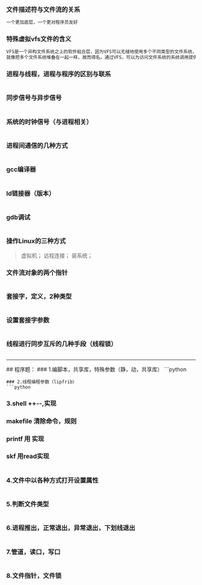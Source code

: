 ### 文件描述符与文件流的关系
```python
一个更加底层，一个更对程序员友好
```
### 特殊虚拟vfs文件的含义
```python
VFS是一个异构文件系统之上的软件粘合层，因为VFS可以无缝地使用多个不同类型的文件系统，
就像把多个文件系统堆叠在一起一样，故而得名。通过VFS，可以为访问文件系统的系统调用提供一个统一的抽象接口。
```
### 进程与线程，进程与程序的区别与联系
```python

```
### 同步信号与异步信号
```python

```
### 系统的时钟信号（与进程相关）
```python

```
### 进程间通信的几种方式
```python

```
### gcc编译器
```python

```
### ld链接器（版本）
```python

```
### gdb调试
```python

```
### 操作Linux的三种方式
>虚拟机；
>远程连接；
>装系统；
### 文件流对象的两个指针
```python

```
### 套接字，定义，2种类型
```python

```
### 设置套接字参数
```python

```
### 线程进行同步互斥的几种手段（线程锁）
```python

```
<hr>
## 程序题：
### 1.编脚本，共享库，特殊参数（静，动，共享库）
```python

```
### 2.线程编程参数（lipfrib）
```python

```
### 3.shell ++--,实现
### makefile 清除命令，规则
### printf 用 实现
### skf  用read实现
```python

```
### 4.文件中以各种方式打开设置属性
```python

```
### 5.判断文件类型
```python

```
### 6.进程推出，正常退出，异常退出，下划线退出
```python

```
### 7.管道，读口，写口
```python

```
### 8.文件指针，文件锁
```python

```

